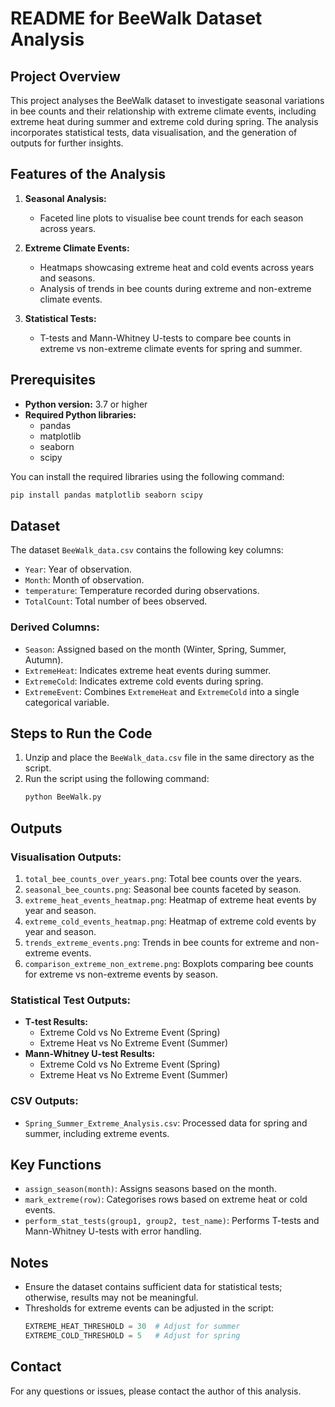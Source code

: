 # README for BeeWalk Dataset Analysis

## Project Overview
This project analyses the BeeWalk dataset to investigate seasonal variations in bee counts and their relationship with extreme climate events, including extreme heat during summer and extreme cold during spring. The analysis incorporates statistical tests, data visualisation, and the generation of outputs for further insights.

## Features of the Analysis
1. **Seasonal Analysis:**
   - Faceted line plots to visualise bee count trends for each season across years.

2. **Extreme Climate Events:**
   - Heatmaps showcasing extreme heat and cold events across years and seasons.
   - Analysis of trends in bee counts during extreme and non-extreme climate events.

3. **Statistical Tests:**
   - T-tests and Mann-Whitney U-tests to compare bee counts in extreme vs non-extreme climate events for spring and summer.

## Prerequisites
- **Python version:** 3.7 or higher
- **Required Python libraries:**
  - pandas
  - matplotlib
  - seaborn
  - scipy

You can install the required libraries using the following command:
```bash
pip install pandas matplotlib seaborn scipy
```

## Dataset
The dataset `BeeWalk_data.csv` contains the following key columns:
- `Year`: Year of observation.
- `Month`: Month of observation.
- `temperature`: Temperature recorded during observations.
- `TotalCount`: Total number of bees observed.

### Derived Columns:
- `Season`: Assigned based on the month (Winter, Spring, Summer, Autumn).
- `ExtremeHeat`: Indicates extreme heat events during summer.
- `ExtremeCold`: Indicates extreme cold events during spring.
- `ExtremeEvent`: Combines `ExtremeHeat` and `ExtremeCold` into a single categorical variable.

## Steps to Run the Code
1. Unzip and place the `BeeWalk_data.csv` file in the same directory as the script.
2. Run the script using the following command:
   ```bash
   python BeeWalk.py
   ```

## Outputs
### Visualisation Outputs:
1. `total_bee_counts_over_years.png`: Total bee counts over the years.
2. `seasonal_bee_counts.png`: Seasonal bee counts faceted by season.
3. `extreme_heat_events_heatmap.png`: Heatmap of extreme heat events by year and season.
4. `extreme_cold_events_heatmap.png`: Heatmap of extreme cold events by year and season.
5. `trends_extreme_events.png`: Trends in bee counts for extreme and non-extreme events.
6. `comparison_extreme_non_extreme.png`: Boxplots comparing bee counts for extreme vs non-extreme events by season.

### Statistical Test Outputs:
- **T-test Results:**
  - Extreme Cold vs No Extreme Event (Spring)
  - Extreme Heat vs No Extreme Event (Summer)
- **Mann-Whitney U-test Results:**
  - Extreme Cold vs No Extreme Event (Spring)
  - Extreme Heat vs No Extreme Event (Summer)

### CSV Outputs:
- `Spring_Summer_Extreme_Analysis.csv`: Processed data for spring and summer, including extreme events.

## Key Functions
- `assign_season(month)`: Assigns seasons based on the month.
- `mark_extreme(row)`: Categorises rows based on extreme heat or cold events.
- `perform_stat_tests(group1, group2, test_name)`: Performs T-tests and Mann-Whitney U-tests with error handling.

## Notes
- Ensure the dataset contains sufficient data for statistical tests; otherwise, results may not be meaningful.
- Thresholds for extreme events can be adjusted in the script:
  ```python
  EXTREME_HEAT_THRESHOLD = 30  # Adjust for summer
  EXTREME_COLD_THRESHOLD = 5   # Adjust for spring
  ```

## Contact
For any questions or issues, please contact the author of this analysis.
